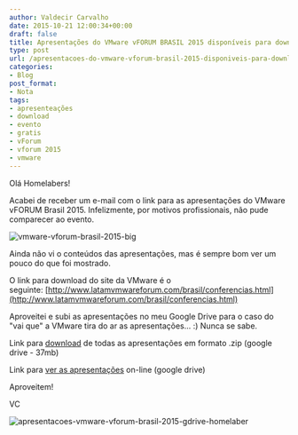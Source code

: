 ```yaml
---
author: Valdecir Carvalho
date: 2015-10-21 12:00:34+00:00
draft: false
title: Apresentações do VMware vFORUM BRASIL 2015 disponíveis para download
type: post
url: /apresentacoes-do-vmware-vforum-brasil-2015-disponiveis-para-download/
categories:
- Blog
post_format:
- Nota
tags:
- apresenteações
- download
- evento
- gratis
- vForum
- vforum 2015
- vmware
---
```


Olá Homelabers!

Acabei de receber um e-mail com o link para as apresentações do VMware vFORUM Brasil 2015. Infelizmente, por motivos profissionais, não pude comparecer ao evento.

![vmware-vforum-brasil-2015-big](/imagens/2015/10/vmware-vforum-brasil-2015-big.png)


Ainda não vi o conteúdos das apresentações, mas é sempre bom ver um pouco do que foi mostrado.

O link para download do site da VMware é o seguinte: [http://www.latamvmwareforum.com/brasil/conferencias.html](http://www.latamvmwareforum.com/brasil/conferencias.html)

<!-- more -->



Aproveitei e subi as apresentações no meu Google Drive para o caso do "vai que" a VMware tira do ar as apresentações... :) Nunca se sabe.

Link para [download](http://bit.ly/apresentacoesvFORUMBR15-zip) de todas as apresentações em formato .zip (google drive - 37mb)

Link para [ver as apresentações](http://bit.ly/apresentacoesvFORUMBR15) on-line (google drive)

Aproveitem!

VC

![apresentacoes-vmware-vforum-brasil-2015-gdrive-homelaber](/imagens/2015/10/apresentacoes-vmware-vforum-brasil-2015-gdrive-homelaber-1024x546.png)

